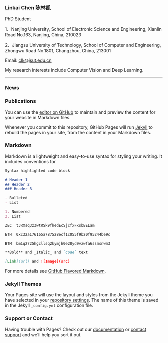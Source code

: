 ### Linkai Chen    陈林凯
PhD Student

1、Nanjing University, School of Electronic Science and Engineering, Xianlin Road No.163, Nanjing, China, 210023

2、Jiangsu University of Technology, School of Computer and Engineering, Zhongwu Road No.1801, Changzhou, China, 213001

Email: clk@jsut.edu.cn


My research interests include Computer Vision and Deep Learning.

---
### News
### Publications


You can use the [editor on GitHub](https://github.com/linkboy1980/linkboy1980.github.io/edit/master/README.md) to maintain and preview the content for your website in Markdown files.

Whenever you commit to this repository, GitHub Pages will run [Jekyll](https://jekyllrb.com/) to rebuild the pages in your site, from the content in your Markdown files.

### Markdown

Markdown is a lightweight and easy-to-use syntax for styling your writing. It includes conventions for

```markdown
Syntax highlighted code block

# Header 1
## Header 2
### Header 3

- Bulleted
- List

1. Numbered
2. List

ZEC  t3RXsq3z3wtRSk9fhedEcSjcfxFxsbBELam

ETH  0xc32a176165a787528ecf1c055f9b20f95244be9c

BTM  bm1q2725hgcllsq2kymjh0e28yd9vzwfa6ssmsnwm3

**Bold** and _Italic_ and `Code` text

[Link](url) and ![Image](src)
```

For more details see [GitHub Flavored Markdown](https://guides.github.com/features/mastering-markdown/).

### Jekyll Themes

Your Pages site will use the layout and styles from the Jekyll theme you have selected in your [repository settings](https://github.com/linkboy1980/linkboy1980.github.io/settings). The name of this theme is saved in the Jekyll `_config.yml` configuration file.

### Support or Contact

Having trouble with Pages? Check out our [documentation](https://help.github.com/categories/github-pages-basics/) or [contact support](https://github.com/contact) and we’ll help you sort it out.
